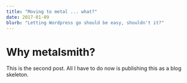 ```yaml
---
title: "Moving to metal ... what?"
date: 2017-01-09
blurb: "Letting Wordpress go should be easy, shouldn't it?"
---
```


# Why metalsmith?

This is the second post. All I have to do now is publishing this as a blog skeleton.